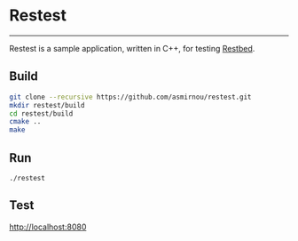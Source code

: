 Restest
=============================================================================================================================

---
Restest is a sample application, written in C++, for testing [Restbed](https://github.com/corvusoft/restbed).

Build
-----

```bash
git clone --recursive https://github.com/asmirnou/restest.git
mkdir restest/build
cd restest/build
cmake ..
make 
```

Run
-----

```
./restest
```

Test
-----
[http://localhost:8080](http://localhost:8080)